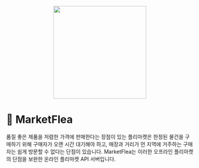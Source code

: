 <p align="middle" >
  <img src="https://ifh.cc/g/80wZ8x.png" width="250">
</p>

# 🛒 MarketFlea

품질 좋은 제품을 저렴한 가격에 판매한다는 장점이 있는 플리마켓은 한정된 물건을 구매하기 위해 구매자가 오랜 시간 대기해야 하고, 매장과 거리가 먼 지역에 거주하는 구매자는 쉽게 방문할 수 없다는 단점이 있습니다. MarketFlea는 이러한 오프라인 플리마켓의 단점을 보완한 온라인 플리마켓 API 서버입니다.
